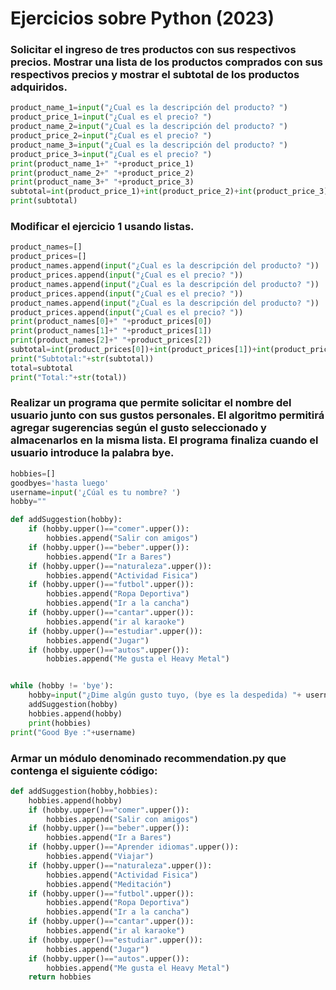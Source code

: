 # Ejercicios sobre Python (2023)

### Solicitar el ingreso de tres productos con sus respectivos precios. Mostrar una lista de los productos comprados con sus respectivos precios y mostrar el subtotal de los productos adquiridos.

```python 
product_name_1=input("¿Cual es la descripción del producto? ")
product_price_1=input("¿Cual es el precio? ")
product_name_2=input("¿Cual es la descripción del producto? ")
product_price_2=input("¿Cual es el precio? ")
product_name_3=input("¿Cual es la descripción del producto? ")
product_price_3=input("¿Cual es el precio? ")
print(product_name_1+" "+product_price_1)
print(product_name_2+" "+product_price_2)
print(product_name_3+" "+product_price_3)
subtotal=int(product_price_1)+int(product_price_2)+int(product_price_3)
print(subtotal)
```

### Modificar el ejercicio 1 usando listas.

```python
product_names=[]
product_prices=[]
product_names.append(input("¿Cual es la descripción del producto? "))
product_prices.append(input("¿Cual es el precio? "))
product_names.append(input("¿Cual es la descripción del producto? "))
product_prices.append(input("¿Cual es el precio? "))
product_names.append(input("¿Cual es la descripción del producto? "))
product_prices.append(input("¿Cual es el precio? "))
print(product_names[0]+" "+product_prices[0])
print(product_names[1]+" "+product_prices[1])
print(product_names[2]+" "+product_prices[2])
subtotal=int(product_prices[0])+int(product_prices[1])+int(product_prices[2])
print("Subtotal:"+str(subtotal))
total=subtotal
print("Total:"+str(total))
```

### Realizar un programa que permite solicitar el nombre del usuario junto con sus gustos personales. El algoritmo permitirá agregar sugerencias según el gusto seleccionado y almacenarlos en la misma lista. El programa finaliza cuando el usuario introduce la palabra bye.

```python
hobbies=[]
goodbyes='hasta luego'
username=input('¿Cúal es tu nombre? ')
hobby=""

def addSuggestion(hobby):
    if (hobby.upper()=="comer".upper()):
        hobbies.append("Salir con amigos")
    if (hobby.upper()=="beber".upper()):
        hobbies.append("Ir a Bares")
    if (hobby.upper()=="naturaleza".upper()):
        hobbies.append("Actividad Fisica")
    if (hobby.upper()=="futbol".upper()):
        hobbies.append("Ropa Deportiva")
        hobbies.append("Ir a la cancha")
    if (hobby.upper()=="cantar".upper()):
        hobbies.append("ir al karaoke")
    if (hobby.upper()=="estudiar".upper()):
        hobbies.append("Jugar")
    if (hobby.upper()=="autos".upper()):
        hobbies.append("Me gusta el Heavy Metal")


while (hobby != 'bye'): 
    hobby=input("¿Dime algún gusto tuyo, (bye es la despedida) "+ username + "? ") 
    addSuggestion(hobby)
    hobbies.append(hobby)
    print(hobbies)
print("Good Bye :"+username)

```
### Armar un módulo denominado recommendation.py que contenga el siguiente código:

```python
def addSuggestion(hobby,hobbies):
    hobbies.append(hobby)
    if (hobby.upper()=="comer".upper()):
        hobbies.append("Salir con amigos")
    if (hobby.upper()=="beber".upper()):
        hobbies.append("Ir a Bares")
    if (hobby.upper()=="Aprender idiomas".upper()):
        hobbies.append("Viajar")
    if (hobby.upper()=="naturaleza".upper()):
        hobbies.append("Actividad Fisica")
        hobbies.append("Meditación")
    if (hobby.upper()=="futbol".upper()):
        hobbies.append("Ropa Deportiva")
        hobbies.append("Ir a la cancha")
    if (hobby.upper()=="cantar".upper()):
        hobbies.append("ir al karaoke")
    if (hobby.upper()=="estudiar".upper()):
        hobbies.append("Jugar")
    if (hobby.upper()=="autos".upper()):
        hobbies.append("Me gusta el Heavy Metal")
    return hobbies

```

